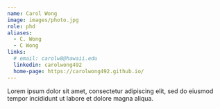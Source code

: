 ```yaml
---
name: Carol Wong
image: images/photo.jpg
role: phd
aliases:
  - C. Wong
  - C Wong
links:
  # email: carolw8@hawaii.edu 
  linkedin: carolwong492
  home-page: https://carolwong492.github.io/
---
```


Lorem ipsum dolor sit amet, consectetur adipiscing elit, sed do eiusmod tempor incididunt ut labore et dolore magna aliqua.
